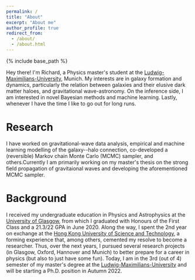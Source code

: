 ```yaml
---
permalink: /
title: "About"
excerpt: "About me"
author_profile: true
redirect_from: 
  - /about/
  - /about.html
---
```


{% include base_path %}

Hey there! I'm Richard, a Physics master's student at the [Ludwig-Maximilians-University](https://www.en.uni-muenchen.de/), Munich. My interests are in galaxy formation and dynamics, particularly the relation between galaxies and their elusive dark matter haloes, and gravitational wave-astronomy. On the inference side, I am interested in novel Bayesian methods and machine learning. Lastly, whenever I have the time I like to go out for long runs.


Research
======
I have worked on gravitational-wave data analysis, empirical and machine learning modelling of the galaxy--halo connection, co-developed a (reversible) Markov chain Monte Carlo (MCMC) sampler, and others.Currently I am primarily working on my master's thesis on the strong field propagation of gravitaional waves and developing the aforementioned MCMC sampler.


Background
======
I received my undergraduate education in Physics and Astrophysics at the [University of Glasgow](https://www.gla.ac.uk), from which I graduated with Honours of the First Class and a 21.3/22 GPA in June 2020. Along the way, I spent the 2nd year on exchange at the [Hong Kong University of Science and Technology](https://hkust.edu.hk/), a forming experience that, among others, cemented my resolve to become a researcher. Thus, over the next years, I pursued several research projects (in Glasgow, Oxford, Hannover and Munich) to better prepare for a career in physics (but also to just have some fun). Today, I am in the 3rd (out of 4) semester  of my master's degree at the [Ludwig-Maximilians-University](https://www.en.uni-muenchen.de/) and will be starting a Ph.D. position in Autumn 2022.